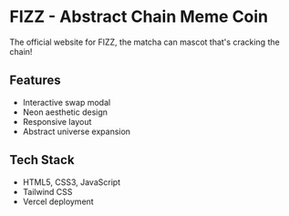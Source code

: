 # FIZZ - Abstract Chain Meme Coin

The official website for FIZZ, the matcha can mascot that's cracking the chain!

## Features
- Interactive swap modal
- Neon aesthetic design
- Responsive layout
- Abstract universe expansion

## Tech Stack
- HTML5, CSS3, JavaScript
- Tailwind CSS
- Vercel deployment

